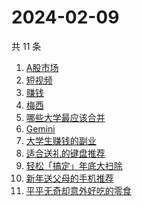 # 2024-02-09

共 11 条

<!-- BEGIN -->
<!-- 最后更新时间 Fri Feb 09 2024 10:13:03 GMT+0800 (China Standard Time) -->

1. [A股市场](https://www.zhihu.com/search?q=A%E8%82%A1%E5%B8%82%E5%9C%BA)
1. [短视频](https://www.zhihu.com/search?q=%E7%9F%AD%E8%A7%86%E9%A2%91)
1. [赚钱](https://www.zhihu.com/search?q=%E8%B5%9A%E9%92%B1)
1. [梅西](https://www.zhihu.com/search?q=%E6%A2%85%E8%A5%BF)
1. [哪些大学最应该合并](https://www.zhihu.com/search?q=%E5%93%AA%E4%BA%9B%E5%A4%A7%E5%AD%A6%E6%9C%80%E5%BA%94%E8%AF%A5%E5%90%88%E5%B9%B6)
1. [Gemini](https://www.zhihu.com/search?q=Gemini)
1. [大学生赚钱的副业](https://www.zhihu.com/search?q=%E5%A4%A7%E5%AD%A6%E7%94%9F%E8%B5%9A%E9%92%B1%E7%9A%84%E5%89%AF%E4%B8%9A)
1. [适合送礼的键盘推荐](https://www.zhihu.com/search?q=%E9%80%82%E5%90%88%E9%80%81%E7%A4%BC%E7%9A%84%E9%94%AE%E7%9B%98%E6%8E%A8%E8%8D%90)
1. [轻松「搞定」年底大扫除](https://www.zhihu.com/search?q=%E8%BD%BB%E6%9D%BE%E3%80%8C%E6%90%9E%E5%AE%9A%E3%80%8D%E5%B9%B4%E5%BA%95%E5%A4%A7%E6%89%AB%E9%99%A4)
1. [新年送父母的手机推荐](https://www.zhihu.com/search?q=%E6%96%B0%E5%B9%B4%E9%80%81%E7%88%B6%E6%AF%8D%E7%9A%84%E6%89%8B%E6%9C%BA%E6%8E%A8%E8%8D%90)
1. [平平无奇却意外好吃的零食](https://www.zhihu.com/search?q=%E5%B9%B3%E5%B9%B3%E6%97%A0%E5%A5%87%E5%8D%B4%E6%84%8F%E5%A4%96%E5%A5%BD%E5%90%83%E7%9A%84%E9%9B%B6%E9%A3%9F)

<!-- END -->
